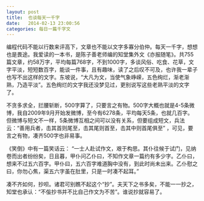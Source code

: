 ```yaml
---
layout: post
title:  也谈每天一千字
date:   2014-02-13 23:00:56
categories: 每日一篇千字文 
---
```


编程代码不能以行数来评高下，文章也不能以文字多寡分伯仲。每天一千字，想想也是畏途。我爱读的一本书，是陈子善老师编的知堂集外文《亦报随笔》。共755篇文章，约58万字，平均每篇768字，不到1000字，多谈风俗、吃食、花草，文字平淡，短短数百字，能谈一件事，且有趣味，读了之后叹不可及，也许我一辈子也写不出这样的文字。东坡说，“大凡为文，当使气象峥嵘，五色绚烂，渐老渐熟，乃造平淡”。五色绚烂的文字我还没梦见过，更别说写这些老熟平淡的文字了。

不贪多求全，拦腰斩断，500字算了，只要言之有物。500字大概也就是4-5条微博，我自2009年9月开始发微博，至今有6278条，平均每天5条，也就几百字。但微博与短文不一样，5条微博互相之间可以没有关系，但要组成短文，兵法云：“善用兵者，击其首则尾至，击其尾则首至，击其中则首尾俱至” ，可见，要言之有物，凑齐500字也非易事。

《笑倒》中有一篇笑话云： “一士人赴试作文，艰于构思。其仆往候于试门，见纳卷而出者纷纷矣，日且暮，甲仆问乙仆曰，不知作文章一篇约有多少字。乙仆曰，想来不过五六百字。甲仆曰，五六百字难道胸中没有，到此时尚未出来。乙仆慰之曰，你勿心焦，渠五六字虽在肚里，只是一时凑不起耳。”

凑不齐如何，抄呗。诸君可别瞧不起这个“抄”。夫天下之书多矣，不能一一抄之，知堂也承认：“不侫抄书并不比自己作文为不苦”。谁说抄就容易了。
